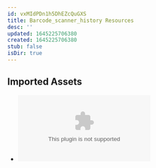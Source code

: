 ```yaml
---
id: vxMIdPDn1h5DhEZcQuGXS
title: Barcode_scanner_history Resources
desc: ''
updated: 1645225706380
created: 1645225706380
stub: false
isDir: true
---
```

## Imported Assets
- ![history-1405517377221.csv](/assets/history-1405517377221-i1hTqBrIHP6R.csv)

